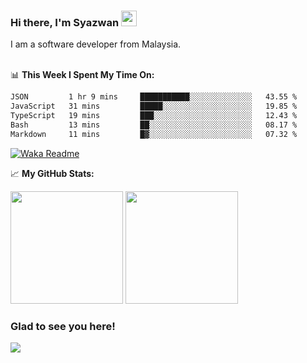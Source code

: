 ### Hi there, I'm Syazwan <img src="https://media.giphy.com/media/hvRJCLFzcasrR4ia7z/giphy.gif" width="25px">
I am a software developer from Malaysia.
<br/><br/>

📊 **This Week I Spent My Time On:**
<!--START_SECTION:waka-->

```txt
JSON         1 hr 9 mins     ███████████░░░░░░░░░░░░░░   43.55 %
JavaScript   31 mins         █████░░░░░░░░░░░░░░░░░░░░   19.85 %
TypeScript   19 mins         ███░░░░░░░░░░░░░░░░░░░░░░   12.43 %
Bash         13 mins         ██░░░░░░░░░░░░░░░░░░░░░░░   08.17 %
Markdown     11 mins         █▓░░░░░░░░░░░░░░░░░░░░░░░   07.32 %
```

<!--END_SECTION:waka-->
[![Waka Readme](https://github.com/syazwanz/syazwanz/actions/workflows/wakatime.yml/badge.svg)](https://github.com/syazwanz/syazwanz/actions/workflows/wakatime.yml)

📈 **My GitHub Stats:**

<p>
  <img height="180em" src="https://github-readme-stats.vercel.app/api?username=syazwanz&show_icons=true&hide_border=false&&count_private=true&include_all_commits=true" />
  <img height="180em" src="https://github-readme-stats.vercel.app/api/top-langs/?username=syazwanz&exclude_repo=KNN-Image-Classification&show_icons=true&hide_border=false&layout=compact&langs_count=8"/>
</p>

### Glad to see you here!
![](https://visitor-badge.glitch.me/badge?page_id=syazwanz.syazwanz)
